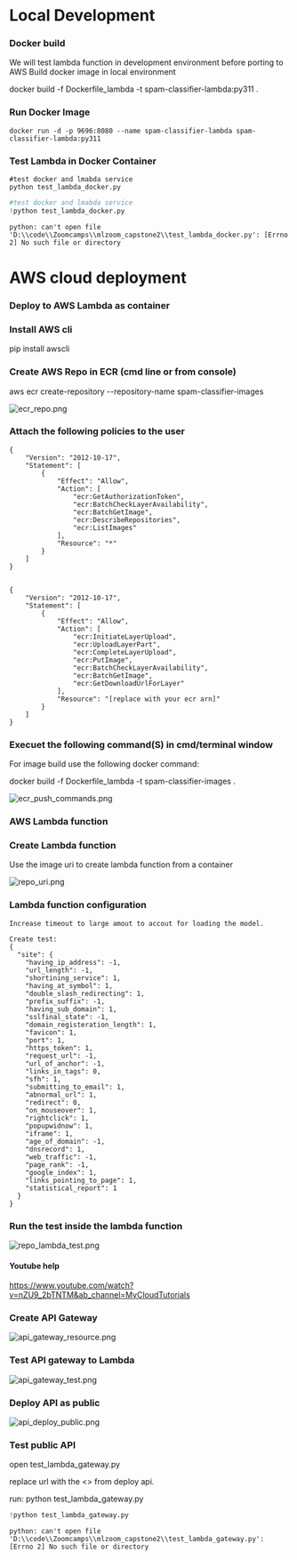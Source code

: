 # Local Development
### Docker build
<p>
We will test lambda function in development environment before porting to AWS
Build docker image in local environment 

docker build -f Dockerfile_lambda -t spam-classifier-lambda:py311 .
</p>

### Run Docker Image
```
docker run -d -p 9696:8080 --name spam-classifier-lambda spam-classifier-lambda:py311
```

### Test Lambda in Docker Container

```
#test docker and lmabda service
python test_lambda_docker.py

```


```python
#test docker and lmabda service
!python test_lambda_docker.py
```

    python: can't open file 'D:\\code\\Zoomcamps\\mlzoom_capstone2\\test_lambda_docker.py': [Errno 2] No such file or directory
    

# AWS cloud deployment
### Deploy to AWS Lambda as container

### Install AWS cli
pip install awscli

### Create AWS Repo in ECR (cmd line or from console)

aws ecr create-repository --repository-name spam-classifier-images

![ecr_repo.png](README_AWS_files/ecr_repo.png)



### Attach the following policies to the user
```
{
    "Version": "2012-10-17",
    "Statement": [
        {
            "Effect": "Allow",
            "Action": [
                "ecr:GetAuthorizationToken",
                "ecr:BatchCheckLayerAvailability",
                "ecr:BatchGetImage",
                "ecr:DescribeRepositories",
                "ecr:ListImages"
            ],
            "Resource": "*"
        }
    ]
}


{
    "Version": "2012-10-17",
    "Statement": [
        {
            "Effect": "Allow",
            "Action": [
                "ecr:InitiateLayerUpload",
                "ecr:UploadLayerPart",
                "ecr:CompleteLayerUpload",
                "ecr:PutImage",
                "ecr:BatchCheckLayerAvailability",
                "ecr:BatchGetImage",
                "ecr:GetDownloadUrlForLayer"
            ],
            "Resource": "[replace with your ecr arn]"
        }
    ]
}

```

### Execuet the following command(S) in cmd/terminal window 

For image build use the following docker command:

docker build -f Dockerfile_lambda -t spam-classifier-images .

![ecr_push_commands.png](README_AWS_files/ecr_push_commands.png)

### AWS Lambda function

### Create Lambda function

Use the image uri to create lambda function from a container

![repo_uri.png](README_AWS_files/repo_uri.png)

### Lambda function configuration
```
Increase timeout to large amout to accout for loading the model.

Create test:
{
  "site": {
    "having_ip_address": -1,
    "url_length": -1,
    "shortining_service": 1,
    "having_at_symbol": 1,
    "double_slash_redirecting": 1,
    "prefix_suffix": -1,
    "having_sub_domain": 1,
    "sslfinal_state": -1,
    "domain_registeration_length": 1,
    "favicon": 1,
    "port": 1,
    "https_token": 1,
    "request_url": -1,
    "url_of_anchor": -1,
    "links_in_tags": 0,
    "sfh": 1,
    "submitting_to_email": 1,
    "abnormal_url": 1,
    "redirect": 0,
    "on_mouseover": 1,
    "rightclick": 1,
    "popupwidnow": 1,
    "iframe": 1,
    "age_of_domain": -1,
    "dnsrecord": 1,
    "web_traffic": -1,
    "page_rank": -1,
    "google_index": 1,
    "links_pointing_to_page": 1,
    "statistical_report": 1
  }
}
```

### Run the test inside the lambda function

![repo_lambda_test.png](README_AWS_files/repo_lambda_test.png)

#### Youtube help

https://www.youtube.com/watch?v=nZU9_2bTNTM&ab_channel=MyCloudTutorials

### Create API Gateway

![api_gateway_resource.png](README_AWS_files/api_gateway_resource.png)

### Test API gateway to Lambda
![api_gateway_test.png](README_AWS_files/api_gateway_test.png)

### Deploy API as public
![api_deploy_public.png](README_AWS_files/api_deploy_public.png)

###  Test public API
<p>
open test_lambda_gateway.py

replace url with the <<invoke url>> from deploy api.

run:  python test_lambda_gateway.py
</p>



```python
!python test_lambda_gateway.py
```

    python: can't open file 'D:\\code\\Zoomcamps\\mlzoom_capstone2\\test_lambda_gateway.py': [Errno 2] No such file or directory
    



